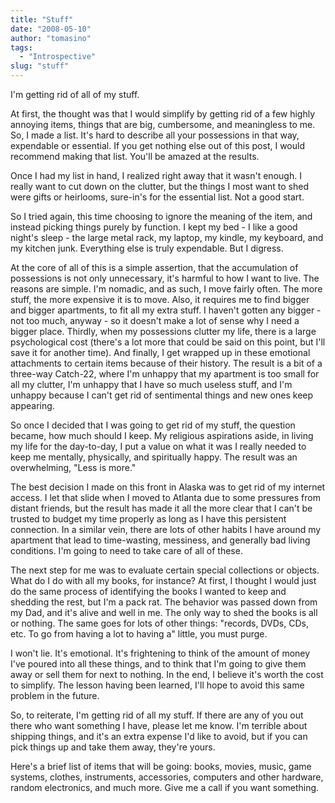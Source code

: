 ```yaml
---
title: "Stuff"
date: "2008-05-10"
author: "tomasino"
tags:
  - "Introspective"
slug: "stuff"
---
```


I'm getting rid of all of my stuff.

At first, the thought was that I would simplify by getting rid of a few
highly annoying items, things that are big, cumbersome, and meaningless
to me. So, I made a list. It's hard to describe all your possessions
in that way, expendable or essential. If you get nothing else out of
this post, I would recommend making that list. You'll be amazed at the
results.

Once I had my list in hand, I realized right away that it wasn't enough.
I really want to cut down on the clutter, but the things I most want to
shed were gifts or heirlooms, sure-in's for the essential list. Not a
good start.

So I tried again, this time choosing to ignore the meaning of the item,
and instead picking things purely by function. I kept my bed - I like a
good night's sleep - the large metal rack, my laptop, my kindle, my
keyboard, and my kitchen junk. Everything else is truly expendable. But
I digress.

At the core of all of this is a simple assertion, that the accumulation
of possessions is not only unnecessary, it's harmful to how I want to
live. The reasons are simple. I'm nomadic, and as such, I move fairly
often. The more stuff, the more expensive it is to move. Also, it
requires me to find bigger and bigger apartments, to fit all my extra
stuff. I haven't gotten any bigger - not too much, anyway - so it
doesn't make a lot of sense why I need a bigger place. Thirdly, when my
possessions clutter my life, there is a large psychological cost
(there's a lot more that could be said on this point, but I'll save it
for another time). And finally, I get wrapped up in these emotional
attachments to certain items because of their history. The result is a
bit of a three-way Catch-22, where I'm unhappy that my apartment is too
small for all my clutter, I'm unhappy that I have so much useless stuff,
and I'm unhappy because I can't get rid of sentimental things and new
ones keep appearing.

So once I decided that I was going to get rid of my stuff, the question
became, how much should I keep. My religious aspirations aside, in
living my life for the day-to-day, I put a value on what it was I really
needed to keep me mentally, physically, and spiritually happy. The
result was an overwhelming, "Less is more."

The best decision I made on this front in Alaska was to get rid of my
internet access. I let that slide when I moved to Atlanta due to some
pressures from distant friends, but the result has made it all the more
clear that I can't be trusted to budget my time properly as long as I
have this persistent connection. In a similar vein, there are lots of
other habits I have around my apartment that lead to time-wasting,
messiness, and generally bad living conditions. I'm going to need to
take care of all of these.

The next step for me was to evaluate certain special collections or
objects. What do I do with all my books, for instance? At first, I
thought I would just do the same process of identifying the books I
wanted to keep and shedding the rest, but I'm a pack rat. The behavior
was passed down from my Dad, and it's alive and well in me. The only way
to shed the books is all or nothing. The same goes for lots of other
things: "records, DVDs, CDs, etc. To go from having a lot to having a"
little, you must purge.

I won't lie. It's emotional. It's frightening to think of the amount of
money I've poured into all these things, and to think that I'm going to
give them away or sell them for next to nothing. In the end, I believe
it's worth the cost to simplify. The lesson having been learned, I'll
hope to avoid this same problem in the future.

So, to reiterate, I'm getting rid of all my stuff. If there are any of
you out there who want something I have, please let me know. I'm
terrible about shipping things, and it's an extra expense I'd like to
avoid, but if you can pick things up and take them away, they're yours.

Here's a brief list of items that will be going: books, movies, music,
game systems, clothes, instruments, accessories, computers and other
hardware, random electronics, and much more. Give me a call if you want
something.
